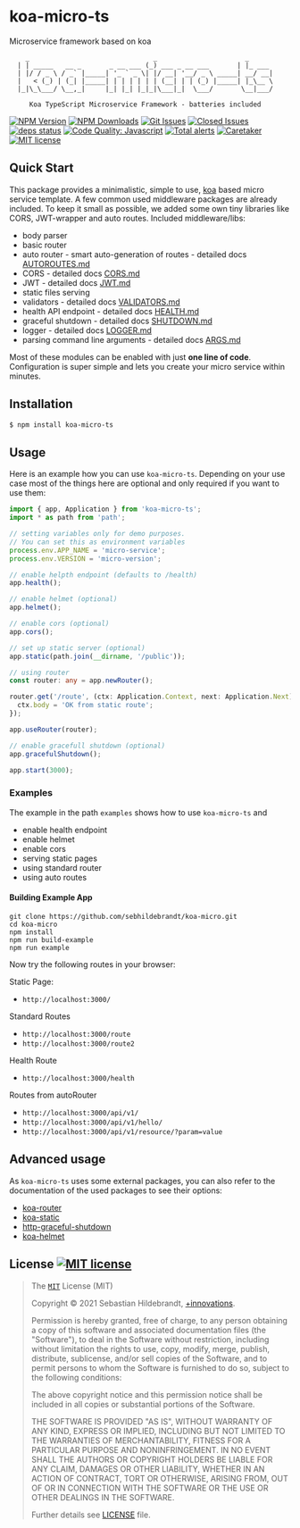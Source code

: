 # koa-micro-ts
Microservice framework based on koa

```
    _                               _                      _
  | | _____   __ _       _ __ ___ (_) ___ _ __ ___       | |_ ___
  | |/ / _ \ / _` |_____| '_ ` _ \| |/ __| '__/ _ \ _____| __/ __|
  |   < (_) | (_| |_____| | | | | | | (__| | | (_) |_____| |_\__ \
  |_|\_\___/ \__,_|     |_| |_| |_|_|\___|_|  \___/       \__|___/

     Koa TypeScript Microservice Framework - batteries included

```

  [![NPM Version][npm-image]][npm-url]
  [![NPM Downloads][downloads-image]][downloads-url]
  [![Git Issues][issues-img]][issues-url]
  [![Closed Issues][closed-issues-img]][closed-issues-url]
  [![deps status][daviddm-img]][daviddm-url]
  [![Code Quality: Javascript][lgtm-badge]][lgtm-badge-url]
  [![Total alerts][lgtm-alerts]][lgtm-alerts-url]
  [![Caretaker][caretaker-image]][caretaker-url]
  [![MIT license][license-img]][license-url]

## Quick Start

This package provides a minimalistic, simple to use, [koa][koa-url] based micro service template. A few common used middleware packages are already included. To keep it small as possible, we added some own tiny libraries like CORS, JWT-wrapper and auto routes. Included middleware/libs:

- body parser
- basic router
- auto router - smart auto-generation of routes - detailed docs [AUTOROUTES.md](docs/AUTOROUTES.md)
- CORS - detailed docs [CORS.md](docs/CORS.md)
- JWT - detailed docs [JWT.md](docs/JWT.md)
- static files serving
- validators - detailed docs [VALIDATORS.md](docs/VALIDATORS.md)
- health API endpoint - detailed docs [HEALTH.md](docs/HEALTH.md)
- graceful shutdown - detailed docs [SHUTDOWN.md](docs/SHUTDOWN.md)
- logger - detailed docs [LOGGER.md](docs/LOGGER.md)
- parsing command line arguments - detailed docs [ARGS.md](docs/ARGS.md)

Most of these modules can be enabled with just **one line of code**. Configuration is super simple and lets you create your micro service within minutes.

## Installation

```bash
$ npm install koa-micro-ts
```

## Usage

Here is an example how you can use `koa-micro-ts`. Depending on your use case most of the things here are optional and only required if you want to use them:

```ts
import { app, Application } from 'koa-micro-ts';
import * as path from 'path';

// setting variables only for demo purposes.
// You can set this as environment variables
process.env.APP_NAME = 'micro-service';
process.env.VERSION = 'micro-version';

// enable helpth endpoint (defaults to /health)
app.health();

// enable helmet (optional)
app.helmet();

// enable cors (optional)
app.cors();

// set up static server (optional)
app.static(path.join(__dirname, '/public'));

// using router
const router: any = app.newRouter();

router.get('/route', (ctx: Application.Context, next: Application.Next) => {
  ctx.body = 'OK from static route';
});

app.useRouter(router);

// enable gracefull shutdown (optional)
app.gracefulShutdown();

app.start(3000);
```

### Examples

The example in the path `examples` shows how to use `koa-micro-ts` and

- enable health endpoint
- enable helmet
- enable cors
- serving static pages
- using standard router
- using auto routes

#### Building Example App

```
git clone https://github.com/sebhildebrandt/koa-micro.git
cd koa-micro
npm install
npm run build-example
npm run example
```

Now try the following routes in your browser:

Static Page:
- `http://localhost:3000/`

Standard Routes
- `http://localhost:3000/route`
- `http://localhost:3000/route2`

Health Route
- `http://localhost:3000/health`

Routes from autoRouter
- `http://localhost:3000/api/v1/`
- `http://localhost:3000/api/v1/hello/`
- `http://localhost:3000/api/v1/resource/?param=value`

## Advanced usage

As `koa-micro-ts` uses some external packages, you can also refer to the documentation of the used packages to see their options:

- [koa-router][koa-router-url]
- [koa-static][koa-static-url]
- [http-graceful-shutdown][gracefulShutdown-url]
- [koa-helmet][koa-helmet-url]

## License [![MIT license][license-img]][license-url]

>The [`MIT`][license-url] License (MIT)
>
>Copyright &copy; 2021 Sebastian Hildebrandt, [+innovations](http://www.plus-innovations.com).
>
>Permission is hereby granted, free of charge, to any person obtaining a copy
>of this software and associated documentation files (the "Software"), to deal
>in the Software without restriction, including without limitation the rights
>to use, copy, modify, merge, publish, distribute, sublicense, and/or sell
>copies of the Software, and to permit persons to whom the Software is
>furnished to do so, subject to the following conditions:
>
>The above copyright notice and this permission notice shall be included in
>all copies or substantial portions of the Software.
>
>THE SOFTWARE IS PROVIDED "AS IS", WITHOUT WARRANTY OF ANY KIND, EXPRESS OR
>IMPLIED, INCLUDING BUT NOT LIMITED TO THE WARRANTIES OF MERCHANTABILITY,
>FITNESS FOR A PARTICULAR PURPOSE AND NONINFRINGEMENT. IN NO EVENT SHALL THE
>AUTHORS OR COPYRIGHT HOLDERS BE LIABLE FOR ANY CLAIM, DAMAGES OR OTHER
>LIABILITY, WHETHER IN AN ACTION OF CONTRACT, TORT OR OTHERWISE, ARISING FROM,
>OUT OF OR IN CONNECTION WITH THE SOFTWARE OR THE USE OR OTHER DEALINGS IN
>THE SOFTWARE.
>
>Further details see [LICENSE](LICENSE) file.

[license-url]: https://github.com/sebhildebrandt/systeminformation/blob/master/LICENSE
[license-img]: https://img.shields.io/badge/license-MIT-blue.svg?style=flat-square
[koa-url]: https://github.com/koajs/koa

[koa-static-url]: https://github.com/koajs/static
[gracefulShutdown-url]: https://github.com/sebhildebrandt/http-graceful-shutdown
[koa-router-url]: https://github.com/koajs/router
[koa-helmet-url]: https://github.com/venables/koa-helmet

[npm-image]: https://img.shields.io/npm/v/koa-micro-ts.svg?style=flat-square
[npm-url]: https://npmjs.org/package/koa-micro-ts
[downloads-image]: https://img.shields.io/npm/dm/koa-micro-ts.svg?style=flat-square
[downloads-url]: https://npmjs.org/package/koa-micro-ts
[issues-img]: https://img.shields.io/github/issues/sebhildebrandt/koa-micro-ts.svg?style=flat-square
[issues-url]: https://github.com/sebhildebrandt/koa-micro-ts/issues
[closed-issues-img]: https://img.shields.io/github/issues-closed-raw/sebhildebrandt/koa-micro-ts.svg?style=flat-square&color=brightgreen
[closed-issues-url]: https://github.com/sebhildebrandt/koa-micro-ts/issues?q=is%3Aissue+is%3Aclosed
[daviddm-url]: https://david-dm.org/sebhildebrandt/koa-micro-ts
[daviddm-img]: https://img.shields.io/david/sebhildebrandt/koa-micro-ts.svg?style=flat-square
[lgtm-badge]: https://img.shields.io/lgtm/grade/javascript/g/sebhildebrandt/koa-micro-ts.svg?style=flat-square
[lgtm-badge-url]: https://lgtm.com/projects/g/sebhildebrandt/koa-micro-ts/context:javascript
[lgtm-alerts]: https://img.shields.io/lgtm/alerts/g/sebhildebrandt/koa-micro-ts.svg?style=flat-square
[lgtm-alerts-url]: https://lgtm.com/projects/g/sebhildebrandt/koa-micro-ts/alerts
[caretaker-url]: https://github.com/sebhildebrandt
[caretaker-image]: https://img.shields.io/badge/caretaker-sebhildebrandt-blue.svg?style=flat-square

